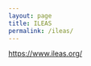 ```yaml
---
layout: page
title: ILEAS
permalink: /ileas/
---
```


<a href="https://www.ileas.org/">https://www.ileas.org/</a>

<img class="" src="../images/ileas_full.jpg" alt="">

